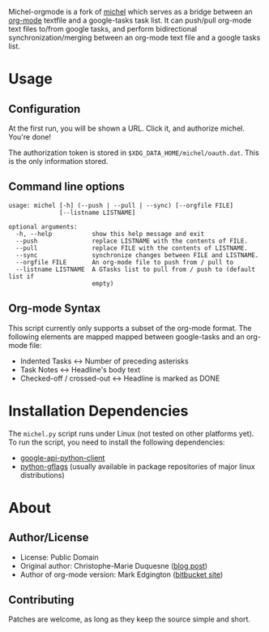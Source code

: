 Michel-orgmode is a fork of [michel](https://github.com/chmduquesne/michel)
which serves as a bridge between an [org-mode](http://orgmode.org/) textfile
and a google-tasks task list.  It can push/pull org-mode text files to/from
google tasks, and perform bidirectional synchronization/merging between an
org-mode text file and a google tasks list.

Usage
=====

Configuration
-------------

At the first run, you will be shown a URL. Click it, and authorize michel.
You're done!

The authorization token is stored in `$XDG_DATA_HOME/michel/oauth.dat`. This
is the only information stored.

Command line options
--------------------

    usage: michel [-h] (--push | --pull | --sync) [--orgfile FILE]
                  [--listname LISTNAME]

    optional arguments:
      -h, --help           show this help message and exit
      --push               replace LISTNAME with the contents of FILE.
      --pull               replace FILE with the contents of LISTNAME.
      --sync               synchronize changes between FILE and LISTNAME.
      --orgfile FILE       An org-mode file to push from / pull to
      --listname LISTNAME  A GTasks list to pull from / push to (default list if
                           empty)

Org-mode Syntax
---------------

This script currently only supports a subset of the org-mode format.  The
following elements are mapped mapped between google-tasks and an org-mode file:

* Indented Tasks <-> Number of preceding asterisks
* Task Notes <-> Headline's body text
* Checked-off / crossed-out <-> Headline is marked as DONE


Installation Dependencies
=========================

The `michel.py` script runs under Linux (not tested on other platforms yet).
To run the script, you need to install the following dependencies:

* [google-api-python-client](http://code.google.com/p/google-api-python-client/)
* [python-gflags](http://code.google.com/p/python-gflags/) (usually available in
  package repositories of major linux distributions)


About
=====

Author/License
--------------

- License: Public Domain
- Original author: Christophe-Marie Duquesne ([blog post](http://blog.chmd.fr/releasing-michel-a-flat-text-file-to-google-tasks-uploader.html))
- Author of org-mode version: Mark Edgington ([bitbucket site](https://bitbucket.org/edgimar/michel-orgmode))

Contributing
------------

Patches are welcome, as long as they keep the source simple and short.
